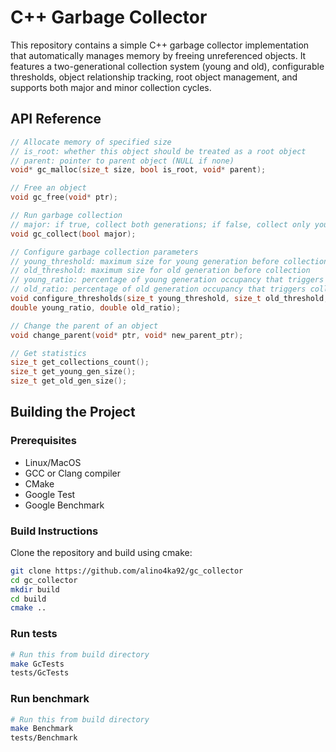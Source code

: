 # C++ Garbage Collector

This repository contains a simple C++ garbage collector implementation that automatically manages memory by freeing
unreferenced objects. It features a two-generational collection system (young and old), configurable thresholds, object
relationship tracking, root object management, and supports both major and minor collection cycles.

## API Reference

```cpp
// Allocate memory of specified size
// is_root: whether this object should be treated as a root object
// parent: pointer to parent object (NULL if none)
void* gc_malloc(size_t size, bool is_root, void* parent);

// Free an object
void gc_free(void* ptr);

// Run garbage collection
// major: if true, collect both generations; if false, collect only young generation
void gc_collect(bool major);

// Configure garbage collection parameters
// young_threshold: maximum size for young generation before collection
// old_threshold: maximum size for old generation before collection
// young_ratio: percentage of young generation occupancy that triggers collection
// old_ratio: percentage of old generation occupancy that triggers collection
void configure_thresholds(size_t young_threshold, size_t old_threshold,
double young_ratio, double old_ratio);

// Change the parent of an object
void change_parent(void* ptr, void* new_parent_ptr);

// Get statistics
size_t get_collections_count();
size_t get_young_gen_size();
size_t get_old_gen_size();
```

## Building the Project

### Prerequisites

- Linux/MacOS
- GCC or Clang compiler
- CMake
- Google Test
- Google Benchmark

### Build Instructions

Clone the repository and build using cmake:

```bash
git clone https://github.com/alino4ka92/gc_collector
cd gc_collector
mkdir build
cd build
cmake ..
```

### Run tests

```bash
# Run this from build directory
make GcTests
tests/GcTests
```

### Run benchmark

```bash
# Run this from build directory
make Benchmark
tests/Benchmark
```

